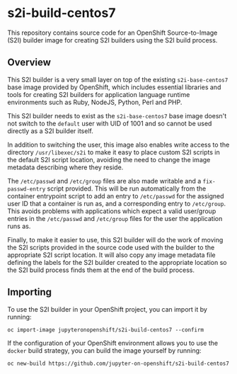 # s2i-build-centos7

This repository contains source code for an OpenShift Source-to-Image (S2I)
builder image for creating S2I builders using the S2I build process.

## Overview

This S2I builder is a very small layer on top of the existing
``s2i-base-centos7`` base image provided by OpenShift, which includes
essential libraries and tools for creating S2I builders for application
language runtime environments such as Ruby, NodeJS, Python, Perl and PHP.

This S2I builder needs to exist as the ``s2i-base-centos7`` base image
doesn't not switch to the ``default`` user with UID of 1001 and so cannot
be used directly as a S2I builder itself.

In addition to switching the user, this image also enables write access to
the directory ``/usr/libexec/s2i`` to make it easy to place custom S2I
scripts in the default S2I script location, avoiding the need to change the
image metadata describing where they reside.

The ``/etc/passwd`` and ``/etc/group`` files are also made writable and
a ``fix-passwd-entry`` script provided. This will be run automatically
from the container entrypoint script to add an entry to ``/etc/passwd``
for the assigned user ID that a container is run as, and a corresponding
entry to ``/etc/group``. This avoids problems with applications which
expect a valid user/group entries in the ``/etc/passwd`` and ``/etc/group``
files for the user the application runs as.

Finally, to make it easier to use, this S2I builder will do the work of
moving the S2I scripts provided in the source code used with the builder to
the appropriate S2I script location. It will also copy any image metadata
file defining the labels for the S2I builder created to the appropriate
location so the S2I build process finds them at the end of the build
process.

## Importing

To use the S2I builder in your OpenShift project, you can import it by
running:

```
oc import-image jupyteronopenshift/s2i-build-centos7 --confirm
```

If the configuration of your OpenShift environment allows you to use the
``docker`` build strategy, you can build the image yourself by running:

```
oc new-build https://github.com/jupyter-on-openshift/s2i-build-centos7
```

